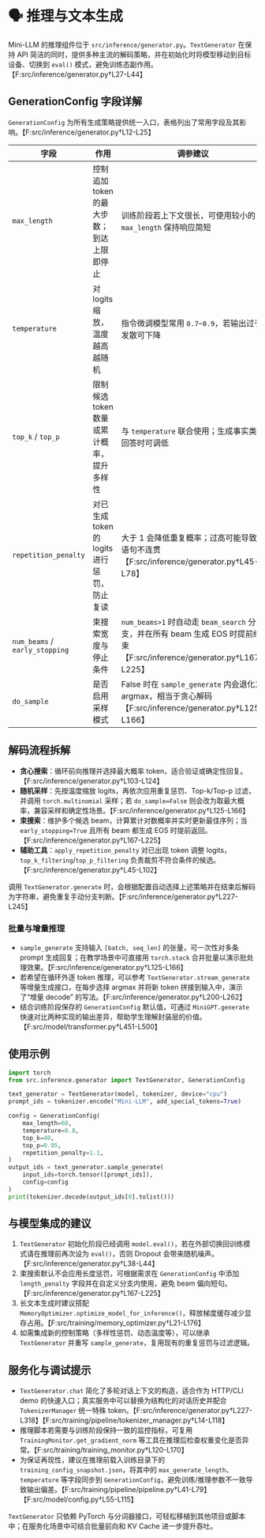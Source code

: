 # 🗣️ 推理与文本生成

Mini-LLM 的推理组件位于 `src/inference/generator.py`。`TextGenerator` 在保持 API 简洁的同时，提供多种主流的解码策略，并在初始化时将模型移动到目标设备、切换到 `eval()` 模式，避免训练态副作用。【F:src/inference/generator.py†L27-L44】

## GenerationConfig 字段详解

`GenerationConfig` 为所有生成策略提供统一入口，表格列出了常用字段及其影响。【F:src/inference/generator.py†L12-L25】

| 字段 | 作用 | 调参建议 |
| ---- | ---- | -------- |
| `max_length` | 控制追加 token 的最大步数；到达上限即停止 | 训练阶段若上下文很长，可使用较小的 `max_length` 保持响应简短 |
| `temperature` | 对 logits 缩放，温度越高越随机 | 指令微调模型常用 `0.7~0.9`，若输出过于发散可下降 |
| `top_k` / `top_p` | 限制候选 token 数量或累计概率，提升多样性 | 与 `temperature` 联合使用；生成事实类回答时可调低 |
| `repetition_penalty` | 对已生成 token 的 logits 进行惩罚，防止复读 | 大于 1 会降低重复概率；过高可能导致语句不连贯【F:src/inference/generator.py†L45-L78】 |
| `num_beams` / `early_stopping` | 束搜索宽度与停止条件 | `num_beams>1` 时自动走 `beam_search` 分支，并在所有 beam 生成 EOS 时提前结束【F:src/inference/generator.py†L167-L225】 |
| `do_sample` | 是否启用采样模式 | False 时在 `sample_generate` 内会退化为 argmax，相当于贪心解码【F:src/inference/generator.py†L125-L166】 |

## 解码流程拆解

- **贪心搜索**：循环前向推理并选择最大概率 token，适合验证或确定性回复。【F:src/inference/generator.py†L103-L124】
- **随机采样**：先按温度缩放 logits，再依次应用重复惩罚、Top-k/Top-p 过滤，并调用 `torch.multinomial` 采样；若 `do_sample=False` 则会改为取最大概率，兼容采样和确定性场景。【F:src/inference/generator.py†L125-L166】
- **束搜索**：维护多个候选 beam，计算累计对数概率并实时更新最佳序列；当 `early_stopping=True` 且所有 beam 都生成 EOS 时提前返回。【F:src/inference/generator.py†L167-L225】
- **辅助工具**：`apply_repetition_penalty` 对已出现 token 调整 logits，`top_k_filtering`/`top_p_filtering` 负责裁剪不符合条件的候选。【F:src/inference/generator.py†L45-L102】

调用 `TextGenerator.generate` 时，会根据配置自动选择上述策略并在结束后解码为字符串，避免重复手动分支判断。【F:src/inference/generator.py†L227-L245】

### 批量与增量推理

- `sample_generate` 支持输入 `[batch, seq_len]` 的张量，可一次性对多条 prompt 生成回复；在教学场景中可直接用 `torch.stack` 合并批量以演示批处理效果。【F:src/inference/generator.py†L125-L166】
- 若希望在循环外逐 token 推理，可以参考 `TextGenerator.stream_generate` 等增量生成接口，在每步选择 argmax 并将新 token 拼接到输入中，演示了“增量 decode” 的写法。【F:src/inference/generator.py†L200-L262】
- 结合训练阶段保存的 `GenerationConfig` 默认值，可通过 `MiniGPT.generate` 快速对比两种实现的输出差异，帮助学生理解封装层的价值。【F:src/model/transformer.py†L451-L500】

## 使用示例
```python
import torch
from src.inference.generator import TextGenerator, GenerationConfig

text_generator = TextGenerator(model, tokenizer, device="cpu")
prompt_ids = tokenizer.encode("Mini-LLM", add_special_tokens=True)

config = GenerationConfig(
    max_length=60,
    temperature=0.8,
    top_k=40,
    top_p=0.95,
    repetition_penalty=1.1,
)
output_ids = text_generator.sample_generate(
    input_ids=torch.tensor([prompt_ids]),
    config=config
)
print(tokenizer.decode(output_ids[0].tolist()))
```

## 与模型集成的建议

1. `TextGenerator` 初始化阶段已经调用 `model.eval()`，若在外部切换回训练模式请在推理前再次设为 `eval()`，否则 Dropout 会带来随机噪声。【F:src/inference/generator.py†L38-L44】
2. 束搜索默认不会应用长度惩罚，可根据需求在 `GenerationConfig` 中添加 `length_penalty` 字段并在自定义分支内使用，避免 beam 偏向短句。【F:src/inference/generator.py†L167-L225】
3. 长文本生成时建议搭配 `MemoryOptimizer.optimize_model_for_inference()`，释放梯度缓存减少显存占用。【F:src/training/memory_optimizer.py†L21-L176】
4. 如需集成新的控制策略（多样性惩罚、动态温度等），可以继承 `TextGenerator` 并重写 `sample_generate`，复用现有的重复惩罚与过滤逻辑。

## 服务化与调试提示

- `TextGenerator.chat` 简化了多轮对话上下文的构造，适合作为 HTTP/CLI demo 的快速入口；真实服务中可以替换为结构化的对话历史并配合 `TokenizerManager` 统一特殊 token。【F:src/inference/generator.py†L227-L318】【F:src/training/pipeline/tokenizer_manager.py†L14-L118】
- 推理脚本若需要与训练阶段保持一致的监控指标，可复用 `TrainingMonitor.get_gradient_norm` 等工具在推理后检查权重变化是否异常。【F:src/training/training_monitor.py†L120-L170】
- 为保证再现性，建议在推理前载入训练目录下的 `training_config_snapshot.json`，将其中的 `max_generate_length`、`temperature` 等字段同步到 `GenerationConfig`，避免训练/推理参数不一致导致输出偏差。【F:src/training/pipeline/pipeline.py†L41-L79】【F:src/model/config.py†L55-L115】

`TextGenerator` 只依赖 PyTorch 与分词器接口，可轻松移植到其他项目或脚本中；在服务化场景中可结合批量前向和 KV Cache 进一步提升吞吐。
